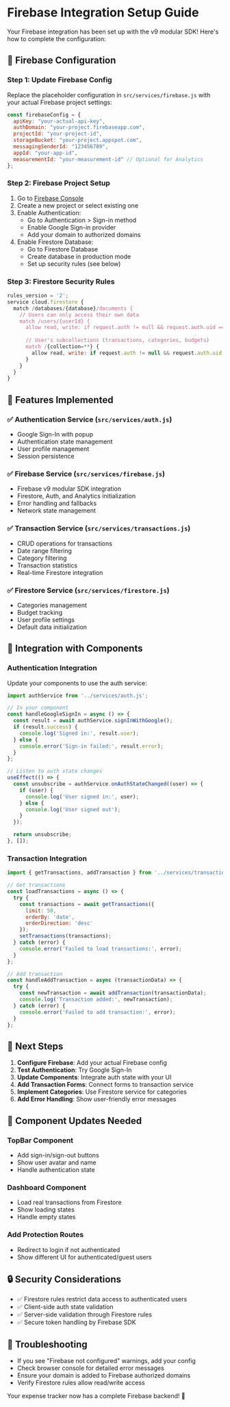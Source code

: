 # Firebase Integration Setup Guide

Your Firebase integration has been set up with the v9 modular SDK! Here's how to complete the configuration:

## 🔧 Firebase Configuration

### Step 1: Update Firebase Config

Replace the placeholder configuration in `src/services/firebase.js` with your actual Firebase project settings:

```javascript
const firebaseConfig = {
  apiKey: "your-actual-api-key",
  authDomain: "your-project.firebaseapp.com",
  projectId: "your-project-id",
  storageBucket: "your-project.appspot.com",
  messagingSenderId: "123456789",
  appId: "your-app-id",
  measurementId: "your-measurement-id" // Optional for Analytics
};
```

### Step 2: Firebase Project Setup

1. Go to [Firebase Console](https://console.firebase.google.com/)
2. Create a new project or select existing one
3. Enable Authentication:
   - Go to Authentication > Sign-in method
   - Enable Google Sign-in provider
   - Add your domain to authorized domains
4. Enable Firestore Database:
   - Go to Firestore Database
   - Create database in production mode
   - Set up security rules (see below)

### Step 3: Firestore Security Rules

```javascript
rules_version = '2';
service cloud.firestore {
  match /databases/{database}/documents {
    // Users can only access their own data
    match /users/{userId} {
      allow read, write: if request.auth != null && request.auth.uid == userId;
      
      // User's subcollections (transactions, categories, budgets)
      match /{collection=**} {
        allow read, write: if request.auth != null && request.auth.uid == userId;
      }
    }
  }
}
```

## 🚀 Features Implemented

### ✅ Authentication Service (`src/services/auth.js`)
- Google Sign-In with popup
- Authentication state management
- User profile management
- Session persistence

### ✅ Firebase Service (`src/services/firebase.js`)
- Firebase v9 modular SDK integration
- Firestore, Auth, and Analytics initialization
- Error handling and fallbacks
- Network state management

### ✅ Transaction Service (`src/services/transactions.js`)
- CRUD operations for transactions
- Date range filtering
- Category filtering
- Transaction statistics
- Real-time Firestore integration

### ✅ Firestore Service (`src/services/firestore.js`)
- Categories management
- Budget tracking
- User profile settings
- Default data initialization

## 🔗 Integration with Components

### Authentication Integration

Update your components to use the auth service:

```javascript
import authService from '../services/auth.js';

// In your component
const handleGoogleSignIn = async () => {
  const result = await authService.signInWithGoogle();
  if (result.success) {
    console.log('Signed in:', result.user);
  } else {
    console.error('Sign-in failed:', result.error);
  }
};

// Listen to auth state changes
useEffect(() => {
  const unsubscribe = authService.onAuthStateChanged((user) => {
    if (user) {
      console.log('User signed in:', user);
    } else {
      console.log('User signed out');
    }
  });

  return unsubscribe;
}, []);
```

### Transaction Integration

```javascript
import { getTransactions, addTransaction } from '../services/transactions.js';

// Get transactions
const loadTransactions = async () => {
  try {
    const transactions = await getTransactions({
      limit: 50,
      orderBy: 'date',
      orderDirection: 'desc'
    });
    setTransactions(transactions);
  } catch (error) {
    console.error('Failed to load transactions:', error);
  }
};

// Add transaction
const handleAddTransaction = async (transactionData) => {
  try {
    const newTransaction = await addTransaction(transactionData);
    console.log('Transaction added:', newTransaction);
  } catch (error) {
    console.error('Failed to add transaction:', error);
  }
};
```

## 🎯 Next Steps

1. **Configure Firebase**: Add your actual Firebase config
2. **Test Authentication**: Try Google Sign-In
3. **Update Components**: Integrate auth state with your UI
4. **Add Transaction Forms**: Connect forms to transaction service
5. **Implement Categories**: Use Firestore service for categories
6. **Add Error Handling**: Show user-friendly error messages

## 📱 Component Updates Needed

### TopBar Component
- Add sign-in/sign-out buttons
- Show user avatar and name
- Handle authentication state

### Dashboard Component  
- Load real transactions from Firestore
- Show loading states
- Handle empty states

### Add Protection Routes
- Redirect to login if not authenticated
- Show different UI for authenticated/guest users

## 🔒 Security Considerations

- ✅ Firestore rules restrict data access to authenticated users
- ✅ Client-side auth state validation
- ✅ Server-side validation through Firestore rules
- ✅ Secure token handling by Firebase SDK

## 🐛 Troubleshooting

- If you see "Firebase not configured" warnings, add your config
- Check browser console for detailed error messages
- Ensure your domain is added to Firebase authorized domains
- Verify Firestore rules allow read/write access

Your expense tracker now has a complete Firebase backend! 🎉
